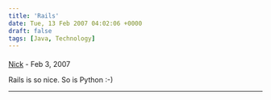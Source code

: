 ```yaml
---
title: 'Rails'
date: Tue, 13 Feb 2007 04:02:06 +0000
draft: false
tags: [Java, Technology]
---
```



#### 
[Nick]( "hansenn@gmail.com") - <time datetime="2007-02-14 12:51:29">Feb 3, 2007</time>

Rails is so nice. So is Python :-)
<hr />
